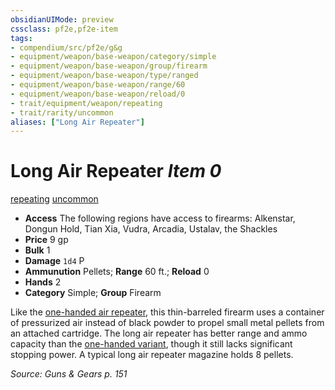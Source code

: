 ```yaml
---
obsidianUIMode: preview
cssclass: pf2e,pf2e-item
tags:
- compendium/src/pf2e/g&g
- equipment/weapon/base-weapon/category/simple
- equipment/weapon/base-weapon/group/firearm
- equipment/weapon/base-weapon/type/ranged
- equipment/weapon/base-weapon/range/60
- equipment/weapon/base-weapon/reload/0
- trait/equipment/weapon/repeating
- trait/rarity/uncommon
aliases: ["Long Air Repeater"]
---
```

# Long Air Repeater *Item 0*  
[repeating](repeating-g-g.md)  [uncommon](uncommon.md)  

- **Access** The following regions have access to firearms: Alkenstar, Dongun Hold, Tian Xia, Vudra, Arcadia, Ustalav, the Shackles
- **Price** 9 gp
- **Bulk** 1
- **Damage** `1d4` P
- **Ammunution** Pellets; **Range** 60 ft.; **Reload** 0
- **Hands** 2
- **Category** Simple; **Group** Firearm 

Like the [one-handed air repeater](air-repeater-g-g.md), this thin-barreled firearm uses a container of pressurized air instead of black powder to propel small metal pellets from an attached cartridge. The long air repeater has better range and ammo capacity than the [one-handed variant](air-repeater-g-g.md), though it still lacks significant stopping power. A typical long air repeater magazine holds 8 pellets.

*Source: Guns & Gears p. 151*